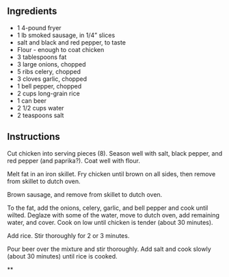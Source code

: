 ## Ingredients

- 1 4-pound fryer
- 1 lb smoked sausage, in 1/4” slices
- salt and black and red pepper, to taste
- Flour - enough to coat chicken
- 3 tablespoons fat
- 3 large onions, chopped
- 5 ribs celery, chopped
- 3 cloves garlic, chopped
- 1 bell pepper, chopped
- 2 cups long-grain rice
- 1 can beer
- 2 1/2 cups water
- 2 teaspoons salt

  
## Instructions

Cut chicken into serving pieces (8). Season well with salt, black pepper, and red pepper (and paprika?). Coat well with flour.

  

Melt fat in an iron skillet. Fry chicken until brown on all sides, then remove from skillet to dutch oven.

  

Brown sausage, and remove from skillet to dutch oven.

  

To the fat, add the onions, celery, garlic, and bell pepper and cook until wilted. Deglaze with some of the water, move to dutch oven, add remaining water, and cover. Cook on low until chicken is tender (about 30 minutes).

  

Add rice. Stir thoroughly for 2 or 3 minutes.

  

Pour beer over the mixture and stir thoroughly. Add salt and cook slowly (about 30 minutes) until rice is cooked.

**